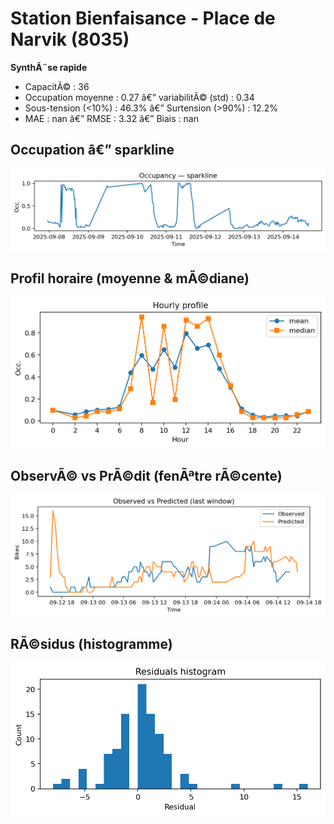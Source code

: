 ﻿# Station Bienfaisance - Place de Narvik (8035)

**SynthÃ¨se rapide**
- CapacitÃ© : 36
- Occupation moyenne : 0.27 â€” variabilitÃ© (std) : 0.34
- Sous-tension (<10%) : 46.3% â€” Surtension (>90%) : 12.2%
- MAE : nan â€” RMSE : 3.32 â€” Biais : nan

## Occupation â€” sparkline
![sparkline](../assets/figs/stations/8035/sparkline.png)

## Profil horaire (moyenne & mÃ©diane)
![hourly](../assets/figs/stations/8035/hourly.png)

## ObservÃ© vs PrÃ©dit (fenÃªtre rÃ©cente)
![ovsp](../assets/figs/stations/8035/obs_vs_pred.png)

## RÃ©sidus (histogramme)
![resid](../assets/figs/stations/8035/residual_hist.png)
